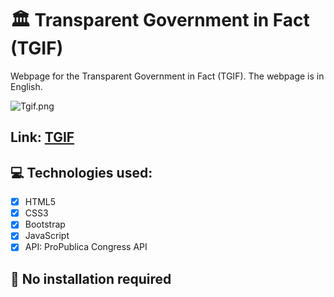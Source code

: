 # 🏛️ Transparent Government in Fact (TGIF)
Webpage for the Transparent Government in Fact (TGIF).
The webpage is in English.

![Tgif.png](https://i.postimg.cc/xTbtJFBK/Tgif.png)

## Link: [TGIF](https://tgif-transparent-goverment.netlify.app/)
## 💻 Technologies used:

- [x] HTML5
- [x] CSS3
- [x] Bootstrap
- [x] JavaScript
- [x] API: ProPublica Congress API

##  🔧 No installation required
